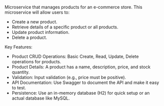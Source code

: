 Microservice that manages products for an e-commerce store. 
This microservice will allow users to:
  -  Create a new product.
  -  Retrieve details of a specific product or all products.
  -  Update product information.
  -  Delete a product.

Key Features:
  -  Product CRUD Operations: Basic Create, Read, Update, Delete operations for products.
  -  Product Details: A product has a name, description, price, and stock quantity.
  -  Validation: Input validation (e.g., price must be positive).
  -  API Documentation: Use Swagger to document the API and make it easy to test.
  -  Persistence: Use an in-memory database (H2) for quick setup or an actual database like MySQL.
